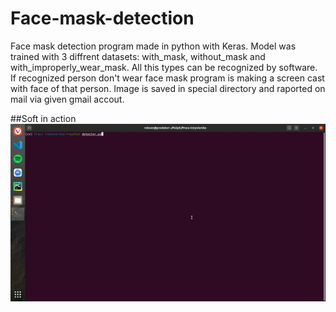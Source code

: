 # Face-mask-detection

Face mask detection program made in python with Keras. Model was trained with 3 diffrent datasets: with_mask, without_mask and with_improperly_wear_mask. All this types can be recognized by software. If recognized person don't wear face mask program is making a screen cast with face of that person. Image is saved in special directory and raported on mail via given gmail accout.

##Soft in action
![Face-mask-detection](Presentation.gif)
